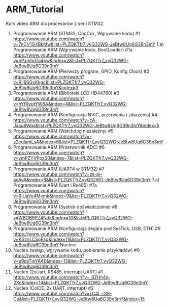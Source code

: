 # ARM_Tutorial
Kurs video ARM dla procesorów z serii STM32.
1) Programowanie ARM (STM32, CooCox, Wgrywanie kodu) #1
  https://www.youtube.com/watch?v=7nCV1G4BkMw&list=PLZQKTfr7_vvQ32WG-JeBtw8Uq6G39n3mY
1.a) Programowanie ARM (Wgrywanie kodu, BootLoader) #1a
  https://www.youtube.com/watch?v=oPxmhd7a4pw&index=2&list=PLZQKTfr7_vvQ32WG-JeBtw8Uq6G39n3mY
2) Programowanie ARM (Pierwszy program, GPIO, Konfig Clock) #2
  https://www.youtube.com/watch?v=Rlj9SGxKkgc&list=PLZQKTfr7_vvQ32WG-JeBtw8Uq6G39n3mY&index=3
3) Programowanie ARM (Biblioteki LCD HD44780) #3
  https://www.youtube.com/watch?v=hYfRvutYW8A&index=4&list=PLZQKTfr7_vvQ32WG-JeBtw8Uq6G39n3mY
4) Programowanie ARM (Konfiguracja NVIC, przerwania i zdarzenia) #4
  https://www.youtube.com/watch?v=cA-Jxau8Wqs&list=PLZQKTfr7_vvQ32WG-JeBtw8Uq6G39n3mY&index=5
5) Programowanie ARM (Watchdog niezależny) #5
  https://www.youtube.com/watch?v=-z2cqlamLsA&index=6&list=PLZQKTfr7_vvQ32WG-JeBtw8Uq6G39n3mY
6) Programowanie ARM (Przetwornik ADC) #6
  https://www.youtube.com/watch?v=ymPZYVPpxS0&index=7&list=PLZQKTfr7_vvQ32WG-JeBtw8Uq6G39n3mY
7) Programowanie ARM (UART4 w STM32) #7
  https://www.youtube.com/watch?v=zs-pj-aoAvA&index=8&list=PLZQKTfr7_vvQ32WG-JeBtw8Uq6G39n3mY
7.a) Programowanie ARM (Uart i Rs485) #7a
  https://www.youtube.com/watch?v=RlUaVe4Mvmk&index=9&list=PLZQKTfr7_vvQ32WG-JeBtw8Uq6G39n3mY
8) Programowanie ARM (Systick doświadczalnie) #8
  https://www.youtube.com/watch?v=WBOB9PZ4Ndk&index=10&list=PLZQKTfr7_vvQ32WG-JeBtw8Uq6G39n3mY
9) Programowanie ARM (Konfiguracja zegara pod SysTick, USB, ETH) #9
  https://www.youtube.com/watch?v=KSznLCSgEsg&index=11&list=PLZQKTfr7_vvQ32WG-JeBtw8Uq6G39n3mY
Nucleo:
0) Nucleo (wstęp, wgrywanie kodu, pobieranie przykładów) #0
  https://www.youtube.com/watch?v=e9psTjoYA4E&index=13&list=PLZQKTfr7_vvQ32WG-JeBtw8Uq6G39n3mY
1) Nucleo (2xUart, RS485, interrupt UART) #1
  https://www.youtube.com/watch?v=_8ZHn4s-2Xc&index=14&list=PLZQKTfr7_vvQ32WG-JeBtw8Uq6G39n3mY
2) Nucleo (CoIDE, 2x UART, interrupt) #2
  https://www.youtube.com/watch?v=xC4L-rSR-Cs&list=PLZQKTfr7_vvQ32WG-JeBtw8Uq6G39n3mY&index=15
